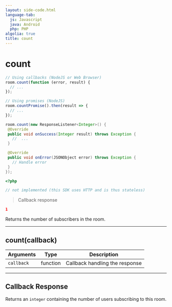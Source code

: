 ```yaml
---
layout: side-code.html
language-tab:
  js: Javascript
  java: Android
  php: PHP
algolia: true
title: count
---
```


# count

```js
// Using callbacks (NodeJS or Web Browser)
room.count(function (error, result) {
  // ...
});

// Using promises (NodeJS)
room.countPromise().then(result => {
  // ...
});
```

```java
room.count(new ResponseListener<Integer>() {
 @Override
 public void onSuccess(Integer result) throws Exception {
   //  ...
 }

 @Override
 public void onError(JSONObject error) throws Exception {
   // Handle error
 }
});
```

```php
<?php

// not implemented (this SDK uses HTTP and is thus stateless)
```

> Callback response

```json
1
```

Returns the number of subscribers in the room.

---

## count(callback)

| Arguments | Type | Description |
|---------------|---------|----------------------------------------|
| ``callback`` | function | Callback handling the response |

---

## Callback Response

Returns an `integer` containing the number of users subscribing to this room.
